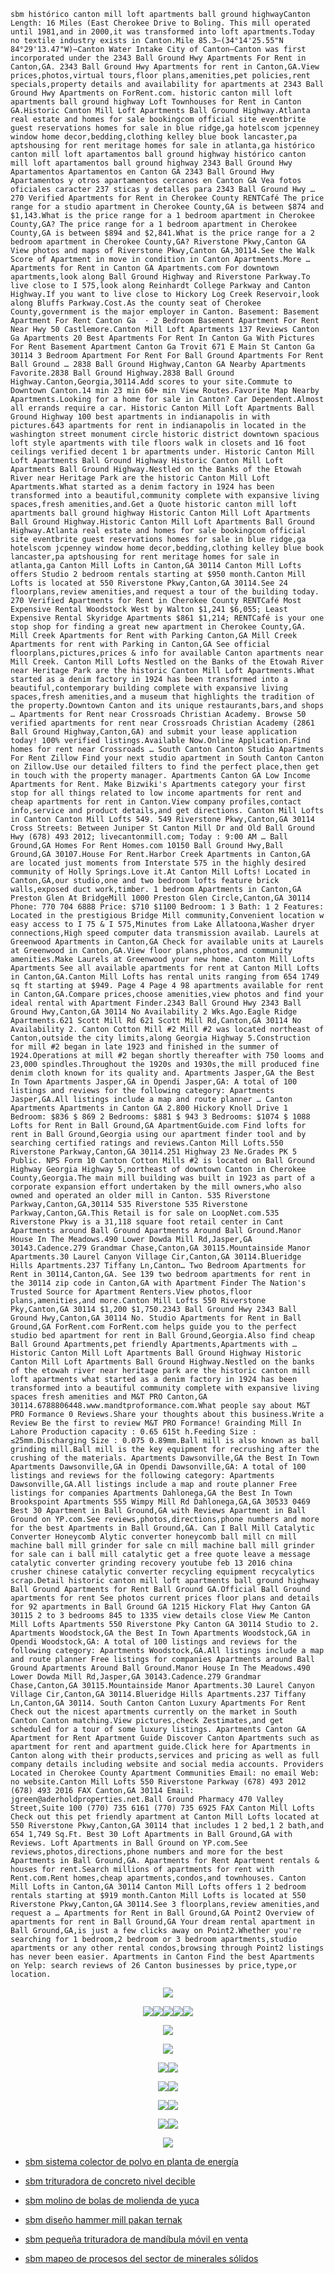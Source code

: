 
```
sbm histórico canton mill loft apartments ball ground highwayCanton Length: 16 Miles (East Cherokee Drive to Boling. This mill operated until 1981,and in 2000,it was transformed into loft apartments.Today no textile industry exists in Canton.Mile 85.3—(34°14'25.55"N 84°29'13.47"W)—Canton Water Intake City of Canton—Canton was first incorporated under the 2343 Ball Ground Hwy Apartments For Rent in Canton,GA. 2343 Ball Ground Hwy Apartments for rent in Canton,GA.View prices,photos,virtual tours,floor plans,amenities,pet policies,rent specials,property details and availability for apartments at 2343 Ball Ground Hwy Apartments on ForRent.com. historic canton mill loft apartments ball ground highway Loft Townhouses for Rent in Canton GA.Historic Canton Mill Loft Apartments Ball Ground Highway.Atlanta real estate and homes for sale bookingcom official site eventbrite guest reservations homes for sale in blue ridge,ga hotelscom jcpenney window home decor,bedding,clothing kelley blue book lancaster,pa aptshousing for rent meritage homes for sale in atlanta,ga histórico canton mill loft apartamentos ball ground highway histórico canton mill loft apartamentos ball ground highway 2343 Ball Ground Hwy Apartamentos Apartamentos en Canton GA 2343 Ball Ground Hwy Apartamentos y otros apartamentos cercanos en Canton GA Vea fotos oficiales caracter 237 sticas y detalles para 2343 Ball Ground Hwy … 270 Verified Apartments for Rent in Cherokee County RENTCafé The price range for a studio apartment in Cherokee County,GA is between $874 and $1,143.What is the price range for a 1 bedroom apartment in Cherokee County,GA? The price range for a 1 bedroom apartment in Cherokee County,GA is between $894 and $2,841.What is the price range for a 2 bedroom apartment in Cherokee County,GA? Riverstone Pkwy,Canton GA View photos and maps of Riverstone Pkwy,Canton GA,30114.See the Walk Score of Apartment in move in condition in Canton Apartments.More … Apartments for Rent in Canton GA Apartments.com For downtown apartments,look along Ball Ground Highway and Riverstone Parkway.To live close to I 575,look along Reinhardt College Parkway and Canton Highway.If you want to live close to Hickory Log Creek Reservoir,look along Bluffs Parkway.Cost.As the county seat of Cherokee County,government is the major employer in Canton. Basement: Basement Apartment For Rent Canton Ga  · 2 Bedroom Basement Apartment For Rent Near Hwy 50 Castlemore.Canton Mill Loft Apartments 137 Reviews Canton Ga Apartments 20 Best Apartments For Rent In Canton Ga With Pictures For Rent Basement Apartment Canton Ga Trovit 671 E Main St Canton Ga 30114 3 Bedroom Apartment For Rent For Ball Ground Apartments For Rent Ball Ground … 2838 Ball Ground Highway,Canton GA Nearby Apartments Favorite.2838 Ball Ground Highway.2838 Ball Ground Highway.Canton,Georgia,30114.Add scores to your site.Commute to Downtown Canton.14 min 23 min 60+ min View Routes.Favorite Map Nearby Apartments.Looking for a home for sale in Canton? Car Dependent.Almost all errands require a car. Historic Canton Mill Loft Apartments Ball Ground Highway 100 best apartments in indianapolis in with pictures.643 apartments for rent in indianapolis in located in the washington street monument circle historic district downtown spacious loft style apartments with tile floors walk in closets and 16 foot ceilings verified decent 1 br apartments under. Historic Canton Mill Loft Apartments Ball Ground Highway Historic Canton Mill Loft Apartments Ball Ground Highway.Nestled on the Banks of the Etowah River near Heritage Park are the historic Canton Mill Loft Apartments.What started as a denim factory in 1924 has been transformed into a beautiful,community complete with expansive living spaces,fresh amenities,and.Get a Quote historic canton mill loft apartments ball ground highway Historic Canton Mill Loft Apartments Ball Ground Highway.Historic Canton Mill Loft Apartments Ball Ground Highway.Atlanta real estate and homes for sale bookingcom official site eventbrite guest reservations homes for sale in blue ridge,ga hotelscom jcpenney window home decor,bedding,clothing kelley blue book lancaster,pa aptshousing for rent meritage homes for sale in atlanta,ga Canton Mill Lofts in Canton,GA 30114 Canton Mill Lofts offers Studio 2 bedroom rentals starting at $950 month.Canton Mill Lofts is located at 550 Riverstone Pkwy,Canton,GA 30114.See 24 floorplans,review amenities,and request a tour of the building today. 270 Verified Apartments for Rent in Cherokee County RENTCafé Most Expensive Rental Woodstock West by Walton $1,241 $6,055; Least Expensive Rental Skyridge Apartments $861 $1,214; RENTCafé is your one stop shop for finding a great new apartment in Cherokee County,GA. Mill Creek Apartments for Rent with Parking Canton,GA Mill Creek Apartments for rent with Parking in Canton,GA See official floorplans,pictures,prices & info for available Canton apartments near Mill Creek. Canton Mill Lofts Nestled on the Banks of the Etowah River near Heritage Park are the historic Canton Mill Loft Apartments.What started as a denim factory in 1924 has been transformed into a beautiful,contemporary building complete with expansive living spaces,fresh amenities,and a museum that highlights the tradition of the property.Downtown Canton and its unique restaurants,bars,and shops … Apartments for Rent near Crossroads Christian Academy. Browse 50 verified apartments for rent near Crossroads Christian Academy (2861 Ball Ground Highway,Canton,GA) and submit your lease application today! 100% verified listings.Available Now.Online Application.Find homes for rent near Crossroads … South Canton Canton Studio Apartments For Rent Zillow Find your next studio apartment in South Canton Canton on Zillow.Use our detailed filters to find the perfect place,then get in touch with the property manager. Apartments Canton GA Low Income Apartments for Rent. Make Bizwiki's Apartments category your first stop for all things related to low income apartments for rent and cheap apartments for rent in Canton.View company profiles,contact info,service and product details,and get directions. Canton Mill Lofts in Canton Canton Mill Lofts 549. 549 Riverstone Pkwy,Canton,GA 30114 Cross Streets: Between Juniper St Canton Mill Dr and Old Ball Ground Hwy (678) 493 2012; livecantonmill.com; Today : 9:00 AM … Ball Ground,GA Homes For Rent Homes.com 10150 Ball Ground Hwy,Ball Ground,GA 30107.House For Rent.Harbor Creek Apartments in Canton,GA are located just moments from Interstate 575 in the highly desired community of Holly Springs.Love it.At Canton Mill Lofts! Located in Canton,GA,our studio,one and two bedroom lofts feature brick walls,exposed duct work,timber. 1 bedroom Apartments in Canton,GA Preston Glen At BridgeMill 1000 Preston Glen Circle,Canton,GA 30114 Phone: 770 704 6888 Price: $710 $1100 Bedroom: 1 3 Bath: 1 2 Features: Located in the prestigious Bridge Mill community,Convenient location w easy access to I 75 & I 575,Minutes from Lake Allatoona,Washer dryer connections,High speed computer data transmission availab. Laurels at Greenwood Apartments in Canton,GA Check for available units at Laurels at Greenwood in Canton,GA.View floor plans,photos,and community amenities.Make Laurels at Greenwood your new home. Canton Mill Lofts Apartments See all available apartments for rent at Canton Mill Lofts in Canton,GA.Canton Mill Lofts has rental units ranging from 654 1749 sq ft starting at $949. Page 4 Page 4 98 apartments available for rent in Canton,GA.Compare prices,choose amenities,view photos and find your ideal rental with Apartment Finder.2343 Ball Ground Hwy 2343 Ball Ground Hwy,Canton,GA 30114 No Availability 2 Wks.Ago.Eagle Ridge Apartments.621 Scott Mill Rd 621 Scott Mill Rd,Canton,GA 30114 No Availability 2. Canton Cotton Mill #2 Mill #2 was located northeast of Canton,outside the city limits,along Georgia Highway 5.Construction for mill #2 began in late 1923 and finished in the summer of 1924.Operations at mill #2 began shortly thereafter with 750 looms and 23,000 spindles.Throughout the 1920s and 1930s,the mill produced fine denim cloth known for its quality and. Apartments Jasper,GA the Best In Town Apartments Jasper,GA in Opendi Jasper,GA: A total of 100 listings and reviews for the following category: Apartments Jasper,GA.All listings include a map and route planner … Canton Apartments Apartments in Canton GA 2.800 Hickory Knoll Drive 1 Bedroom: $836 $ 869 2 Bedrooms: $881 $ 943 3 Bedrooms: $1074 $ 1088 Lofts for Rent in Ball Ground,GA ApartmentGuide.com Find lofts for rent in Ball Ground,Georgia using our apartment finder tool and by searching certified ratings and reviews.Canton Mill Lofts.550 Riverstone Parkway,Canton,GA 30114.251 Highway 23 Ne.Grades PK 5 Public. NPS Form 10 Canton Cotton Mills #2 is located on Ball Ground Highway Georgia Highway 5,northeast of downtown Canton in Cherokee County,Georgia.The main mill building was built in 1923 as part of a corporate expansion effort undertaken by the mill owners,who also owned and operated an older mill in Canton. 535 Riverstone Parkway,Canton,GA,30114 535 Riverstone 535 Riverstone Parkway,Canton,GA.This Retail is for sale on LoopNet.com.535 Riverstone Pkwy is a 31,118 square foot retail center in Cant Apartments around Ball Ground Apartments Around Ball Ground.Manor House In The Meadows.490 Lower Dowda Mill Rd,Jasper,GA 30143.Cadence.279 Grandmar Chase,Canton,GA 30115.Mountainside Manor Apartments.30 Laurel Canyon Village Cir,Canton,GA 30114.Blueridge Hills Apartments.237 Tiffany Ln,Canton… Two Bedroom Apartments for Rent in 30114,Canton,GA. See 139 two bedroom apartments for rent in the 30114 zip code in Canton,GA with Apartment Finder The Nation's Trusted Source for Apartment Renters.View photos,floor plans,amenities,and more.Canton Mill Lofts 550 Riverstone Pky,Canton,GA 30114 $1,200 $1,750.2343 Ball Ground Hwy 2343 Ball Ground Hwy,Canton,GA 30114 No. Studio Apartments for Rent in Ball Ground,GA ForRent.com ForRent.com helps guide you to the perfect studio bed apartment for rent in Ball Ground,Georgia.Also find cheap Ball Ground Apartments,pet friendly Apartments,Apartments with … Historic Canton Mill Loft Apartments Ball Ground Highway Historic Canton Mill Loft Apartments Ball Ground Highway.Nestled on the banks of the etowah river near heritage park are the historic canton mill loft apartments what started as a denim factory in 1924 has been transformed into a beautiful community complete with expansive living spaces fresh amenities and M&T PRO Canton,GA 30114.6788806448.www.mandtproformance.com.What people say about M&T PRO Formance 0 Reviews.Share your thoughts about this business.Write a Review Be the first to review M&T PRO Formance! Grainding Mill In Lahore Production capacity : 0.65 615t h.Feeding Size : ≤25mm.Discharging Size : 0.075 0.89mm.Ball mill is also known as ball grinding mill.Ball mill is the key equipment for recrushing after the crushing of the materials. Apartments Dawsonville,GA the Best In Town Apartments Dawsonville,GA in Opendi Dawsonville,GA: A total of 100 listings and reviews for the following category: Apartments Dawsonville,GA.All listings include a map and route planner Free listings for companies Apartments Dahlonega,GA the Best In Town Brookspoint Apartments 555 Wimpy Mill Rd Dahlonega,GA,GA 30533 0469 Best 30 Apartment in Ball Ground,GA with Reviews Apartment in Ball Ground on YP.com.See reviews,photos,directions,phone numbers and more for the best Apartments in Ball Ground,GA. Can I Ball Mill Catalytic Converter Honeycomb Alytic converter honeycomb ball mill cn mill machine ball mill grinder for sale cn mill machine ball mill grinder for sale can i ball mill catalytic get a free quote leave a message catalytic converter grinding recovery youtube feb 13 2016 china crusher chinese catalytic converter recycling equipment recycalytics scrap.Detail historic canton mill loft apartments ball ground highway Ball Ground Apartments for Rent Ball Ground GA.Official Ball Ground apartments for rent See photos current prices floor plans and details for 92 apartments in Ball Ground GA 1215 Hickory Flat Hwy Canton GA 30115 2 to 3 bedrooms 845 to 1335 view details close View Me Canton Mill Lofts Apartments 550 Riverstone Pky Canton GA 30114 Studio to 2. Apartments Woodstock,GA the Best In Town Apartments Woodstock,GA in Opendi Woodstock,GA: A total of 100 listings and reviews for the following category: Apartments Woodstock,GA.All listings include a map and route planner Free listings for companies Apartments around Ball Ground Apartments Around Ball Ground.Manor House In The Meadows.490 Lower Dowda Mill Rd,Jasper,GA 30143.Cadence.279 Grandmar Chase,Canton,GA 30115.Mountainside Manor Apartments.30 Laurel Canyon Village Cir,Canton,GA 30114.Blueridge Hills Apartments.237 Tiffany Ln,Canton,GA 30114. South Canton Canton Luxury Apartments For Rent Check out the nicest apartments currently on the market in South Canton Canton matching.View pictures,check Zestimates,and get scheduled for a tour of some luxury listings. Apartments Canton GA Apartment for Rent Apartment Guide Discover Canton Apartments such as apartment for rent and apartment guide.Click here for Apartments in Canton along with their products,services and pricing as well as full company details including website and social media accounts. Providers Located in Cherokee County Apartment Communities Email: no email Web: no website.Canton Mill Lofts 550 Riverstone Parkway (678) 493 2012 (678) 493 2016 FAX Canton,GA 30114 Email: jgreen@aderholdproperties.net.Ball Ground Pharmacy 470 Valley Street,Suite 100 (770) 735 6161 (770) 735 6925 FAX Canton Mill Lofts Check out this pet friendly apartment at Canton Mill Lofts located at 550 Riverstone Pkwy,Canton,GA 30114 that includes 1 2 bed,1 2 bath,and 654 1,749 Sq.Ft. Best 30 Loft Apartments in Ball Ground,GA with Reviews. Loft Apartments in Ball Ground on YP.com.See reviews,photos,directions,phone numbers and more for the best Apartments in Ball Ground,GA. Apartments for Rent Apartment rentals & houses for rent.Search millions of apartments for rent with Rent.com.Rent homes,cheap apartments,condos,and townhouses. Canton Mill Lofts in Canton,GA 30114 Canton Mill Lofts offers 1 2 bedroom rentals starting at $919 month.Canton Mill Lofts is located at 550 Riverstone Pkwy,Canton,GA 30114.See 3 floorplans,review amenities,and request a … Apartments for Rent in Ball Ground,GA Point2 Overview of apartments for rent in Ball Ground,GA Your dream rental apartment in Ball Ground,GA,is just a few clicks away on Point2.Whether you're searching for 1 bedroom,2 bedroom or 3 bedroom apartments,studio apartments or any other rental condos,browsing through Point2 listings has never been easier. Apartments in Canton Find the best Apartments on Yelp: search reviews of 26 Canton businesses by price,type,or location. 
```

<div align="center">

<a href="https://es-crusher.shibang-china.com/github&k=sbm+hist%C3%B3rico+canton+mill+loft+apartments+ball+ground+highway"><img src="https://static.shibang-china.com/es/crusher/logo.jpg"></a>

<a href="https://es-crusher.shibang-china.com/github&k=sbm+hist%C3%B3rico+canton+mill+loft+apartments+ball+ground+highway"><img src="https://static.shibang-china.com/es/crusher/index.jpg"></a><a href="https://es-crusher.shibang-china.com/material.htmlgithub&k=sbm+hist%C3%B3rico+canton+mill+loft+apartments+ball+ground+highway"><img src="https://static.shibang-china.com/es/crusher/material.jpg"></a><a href="https://es-crusher.shibang-china.com/application.htmlgithub&k=sbm+hist%C3%B3rico+canton+mill+loft+apartments+ball+ground+highway"><img src="https://static.shibang-china.com/es/crusher/application.jpg"></a><a href="https://es-crusher.shibang-china.com/aboutus.htmlgithub&k=sbm+hist%C3%B3rico+canton+mill+loft+apartments+ball+ground+highway"><img src="https://static.shibang-china.com/es/crusher/aboutus.jpg"></a><a href="https://es-crusher.shibang-china.com/contact.htmlgithub&k=sbm+hist%C3%B3rico+canton+mill+loft+apartments+ball+ground+highway"><img src="https://static.shibang-china.com/es/crusher/contact.jpg"></a>

<a href="https://es-crusher.shibang-china.com/github&k=sbm+hist%C3%B3rico+canton+mill+loft+apartments+ball+ground+highway"><img src="https://static.shibang-china.com/es/crusher/banner.jpg"></a>

<a href="https://swt.shibang-china.com/github&k=sbm+hist%C3%B3rico+canton+mill+loft+apartments+ball+ground+highway"><img src="https://static.shibang-china.com/es/crusher/text.jpg"></a>

<a href="https://swt.shibang-china.com/github&k=sbm+hist%C3%B3rico+canton+mill+loft+apartments+ball+ground+highway"><img src="https://static.shibang-china.com/es/crusher/chat.jpg"></a><a href="https://es-crusher.shibang-china.com/contact.htmlgithub&k=sbm+hist%C3%B3rico+canton+mill+loft+apartments+ball+ground+highway"><img src="https://static.shibang-china.com/es/crusher/message.jpg"></a>

<a href="https://es-crusher.shibang-china.com/products/pe.htmlgithub&k=sbm+hist%C3%B3rico+canton+mill+loft+apartments+ball+ground+highway"><img src="https://static.shibang-china.com/es/crusher/pe.jpg"></a><a href="https://es-crusher.shibang-china.com/products/pf.htmlgithub&k=sbm+hist%C3%B3rico+canton+mill+loft+apartments+ball+ground+highway"><img src="https://static.shibang-china.com/es/crusher/pf.jpg"></a>

<a href="https://es-crusher.shibang-china.com/products/hpt.htmlgithub&k=sbm+hist%C3%B3rico+canton+mill+loft+apartments+ball+ground+highway"><img src="https://static.shibang-china.com/es/crusher/hpt.jpg"></a><a href="https://es-crusher.shibang-china.com/products/vsi.htmlgithub&k=sbm+hist%C3%B3rico+canton+mill+loft+apartments+ball+ground+highway"><img src="https://static.shibang-china.com/es/crusher/vsi.jpg"></a>

<a href="https://es-crusher.shibang-china.com/products/klv.htmlgithub&k=sbm+hist%C3%B3rico+canton+mill+loft+apartments+ball+ground+highway"><img src="https://static.shibang-china.com/es/crusher/klv.jpg"></a><a href="https://es-crusher.shibang-china.com/products/portable.htmlgithub&k=sbm+hist%C3%B3rico+canton+mill+loft+apartments+ball+ground+highway"><img src="https://static.shibang-china.com/es/crusher/portable.jpg"></a>

<a href="https://swt.shibang-china.com/github&k=sbm+hist%C3%B3rico+canton+mill+loft+apartments+ball+ground+highway"><img src="https://static.shibang-china.com/es/crusher/case.jpg"></a>

</div>


* [sbm sistema colector de polvo en planta de energía](sbm%20sistema%20colector%20de%20polvo%20en%20planta%20de%20energ%C3%ADa.md)

* [sbm trituradora de concreto nivel decible](sbm%20trituradora%20de%20concreto%20nivel%20decible.md)

* [sbm molino de bolas de molienda de yuca](sbm%20molino%20de%20bolas%20de%20molienda%20de%20yuca.md)

* [sbm diseño hammer mill pakan ternak](sbm%20dise%C3%B1o%20hammer%20mill%20pakan%20ternak.md)

* [sbm pequeña trituradora de mandíbula móvil en venta](sbm%20peque%C3%B1a%20trituradora%20de%20mand%C3%ADbula%20m%C3%B3vil%20en%20venta.md)

* [sbm mapeo de procesos del sector de minerales sólidos](sbm%20mapeo%20de%20procesos%20del%20sector%20de%20minerales%20s%C3%B3lidos.md)